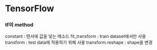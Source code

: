 # TensorFlow

### tf의 method
constant : 텐서에 값을 넣는 메소드
fit_transform : train dataset에서만 사용
transform : test data에 적용하기 위해 사용
transform.reshape : shape을 변경